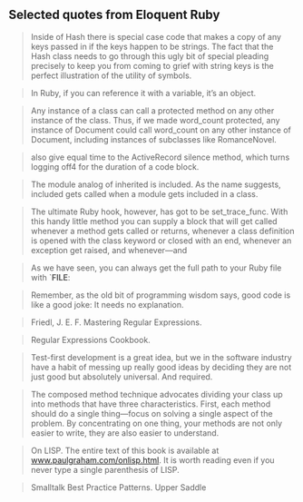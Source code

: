 ## Selected quotes from Eloquent Ruby

> Inside of Hash there is special case code that makes a copy of any keys
> passed in if the keys happen to be strings. The fact that the Hash class
> needs to go through this ugly bit of special pleading precisely to keep
> you from coming to grief with string keys is the perfect illustration
> of the utility of symbols.

> In Ruby, if you can reference it with a variable, it’s an object.

> Any instance of a class can call a protected method on any other instance
> of the class. Thus, if we made word_count protected, any instance of Document
> could call word_count on any other instance of Document, including instances
> of subclasses like RomanceNovel.

> also give equal time to the ActiveRecord silence method, which turns logging
> off4 for the duration of a code block.

> The module analog of inherited is included. As the name suggests, included
> gets called when a module gets included in a class.

> The ultimate Ruby hook, however, has got to be set_trace_func. With this
> handy little method you can supply a block that will get called whenever
> a method gets called or returns, whenever a class definition is opened
> with the class keyword or closed with an end, whenever an exception get
> raised, and whenever—and

> As we have seen, you can always get the full path to your Ruby file with
> `__FILE__:

> Remember, as the old bit of programming wisdom says, good code is like
> a good joke: It needs no explanation.

> Friedl, J. E. F. Mastering Regular Expressions.

> Regular Expressions Cookbook.

> Test-first development is a great idea, but we in the software industry
> have a habit of messing up really good ideas by deciding they are not
> just good but absolutely universal. And required.

> The composed method technique advocates dividing your class up into methods
> that have three characteristics. First, each method should do a single
> thing—focus on solving a single aspect of the problem. By concentrating
> on one thing, your methods are not only easier to write, they are also
> easier to understand.

> On LISP. The entire text of this book is available at www.paulgraham.com/onlisp.html.
> It is worth reading even if you never type a single parenthesis of LISP.

> Smalltalk Best Practice Patterns. Upper Saddle
